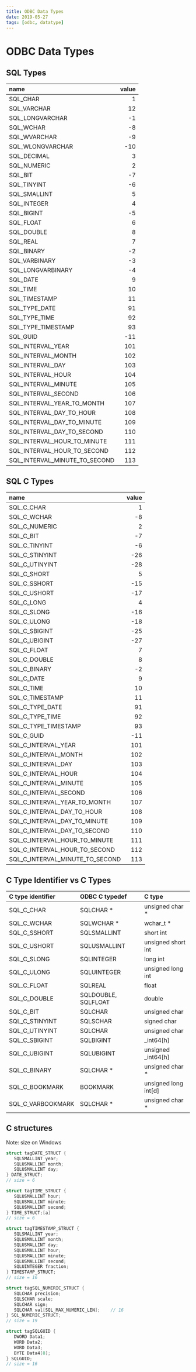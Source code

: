 ```yaml
---
title: ODBC Data Types
date: 2019-05-27
tags: [odbc, datatype]
---
```


# ODBC Data Types
## SQL Types

|name|value|
|:---|---:|
|SQL_CHAR                              |1|
|SQL_VARCHAR                          |12|
|SQL_LONGVARCHAR                      |-1|
|SQL_WCHAR                            |-8|
|SQL_WVARCHAR                         |-9|
|SQL_WLONGVARCHAR                    |-10|
|SQL_DECIMAL                           |3|
|SQL_NUMERIC                           |2|
|SQL_BIT                              |-7|
|SQL_TINYINT                          |-6|
|SQL_SMALLINT                          |5|
|SQL_INTEGER                           |4|
|SQL_BIGINT                           |-5|
|SQL_FLOAT                             |6|
|SQL_DOUBLE                            |8|
|SQL_REAL                              |7|
|SQL_BINARY                           |-2|
|SQL_VARBINARY                        |-3|
|SQL_LONGVARBINARY                    |-4|
|SQL_DATE                              |9|
|SQL_TIME                             |10|
|SQL_TIMESTAMP                        |11|
|SQL_TYPE_DATE                        |91|
|SQL_TYPE_TIME                        |92|
|SQL_TYPE_TIMESTAMP                   |93|
|SQL_GUID                            |-11|
|SQL_INTERVAL_YEAR                   |101|
|SQL_INTERVAL_MONTH                  |102|
|SQL_INTERVAL_DAY                    |103|
|SQL_INTERVAL_HOUR                   |104|
|SQL_INTERVAL_MINUTE                 |105|
|SQL_INTERVAL_SECOND                 |106|
|SQL_INTERVAL_YEAR_TO_MONTH          |107|
|SQL_INTERVAL_DAY_TO_HOUR            |108|
|SQL_INTERVAL_DAY_TO_MINUTE          |109|
|SQL_INTERVAL_DAY_TO_SECOND          |110|
|SQL_INTERVAL_HOUR_TO_MINUTE         |111|
|SQL_INTERVAL_HOUR_TO_SECOND         |112|
|SQL_INTERVAL_MINUTE_TO_SECOND       |113|


## SQL C Types

|name|value|
|:---|---:|
|SQL_C_CHAR                            |1|
|SQL_C_WCHAR                          |-8|
|SQL_C_NUMERIC                         |2|
|SQL_C_BIT                            |-7|
|SQL_C_TINYINT                        |-6|
|SQL_C_STINYINT                      |-26|
|SQL_C_UTINYINT                      |-28|
|SQL_C_SHORT                           |5|
|SQL_C_SSHORT                        |-15|
|SQL_C_USHORT                        |-17|
|SQL_C_LONG                            |4|
|SQL_C_SLONG                         |-16|
|SQL_C_ULONG                         |-18|
|SQL_C_SBIGINT                       |-25|
|SQL_C_UBIGINT                       |-27|
|SQL_C_FLOAT                           |7|
|SQL_C_DOUBLE                          |8|
|SQL_C_BINARY                         |-2|
|SQL_C_DATE                            |9|
|SQL_C_TIME                           |10|
|SQL_C_TIMESTAMP                      |11|
|SQL_C_TYPE_DATE                      |91|
|SQL_C_TYPE_TIME                      |92|
|SQL_C_TYPE_TIMESTAMP                 |93|
|SQL_C_GUID                          |-11|
|SQL_C_INTERVAL_YEAR                 |101|
|SQL_C_INTERVAL_MONTH                |102|
|SQL_C_INTERVAL_DAY                  |103|
|SQL_C_INTERVAL_HOUR                 |104|
|SQL_C_INTERVAL_MINUTE               |105|
|SQL_C_INTERVAL_SECOND               |106|
|SQL_C_INTERVAL_YEAR_TO_MONTH        |107|
|SQL_C_INTERVAL_DAY_TO_HOUR          |108|
|SQL_C_INTERVAL_DAY_TO_MINUTE        |109|
|SQL_C_INTERVAL_DAY_TO_SECOND        |110|
|SQL_C_INTERVAL_HOUR_TO_MINUTE       |111|
|SQL_C_INTERVAL_HOUR_TO_SECOND       |112|
|SQL_C_INTERVAL_MINUTE_TO_SECOND     |113|

## C Type Identifier vs C Types
|C type identifier|ODBC C typedef|C type|
|:----|:----|:----|
|SQL_C_CHAR | SQLCHAR * | unsigned char *|
|SQL_C_WCHAR | SQLWCHAR * | wchar_t *|
|SQL_C_SSHORT | SQLSMALLINT | short int|
|SQL_C_USHORT | SQLUSMALLINT | unsigned short int|
|SQL_C_SLONG | SQLINTEGER | long int|
|SQL_C_ULONG | SQLUINTEGER | unsigned long int|
|SQL_C_FLOAT | SQLREAL | float|
|SQL_C_DOUBLE | SQLDOUBLE, SQLFLOAT | double|
|SQL_C_BIT | SQLCHAR | unsigned char|
|SQL_C_STINYINT | SQLSCHAR | signed char|
|SQL_C_UTINYINT | SQLCHAR | unsigned char|
|SQL_C_SBIGINT | SQLBIGINT | _int64[h]|
|SQL_C_UBIGINT | SQLUBIGINT | unsigned _int64[h]|
|SQL_C_BINARY | SQLCHAR * | unsigned char *|
|SQL_C_BOOKMARK | BOOKMARK | unsigned long int[d]|
|SQL_C_VARBOOKMARK |	SQLCHAR * | unsigned char *|

## C structures
Note: size on Windows
````c
struct tagDATE_STRUCT {  
   SQLSMALLINT year;  
   SQLUSMALLINT month;  
   SQLUSMALLINT day;    
} DATE_STRUCT;
// size = 6

struct tagTIME_STRUCT {  
   SQLUSMALLINT hour;  
   SQLUSMALLINT minute;  
   SQLUSMALLINT second;  
} TIME_STRUCT;[a] 
// size = 6

struct tagTIMESTAMP_STRUCT {  
   SQLSMALLINT year;  
   SQLUSMALLINT month;  
   SQLUSMALLINT day;  
   SQLUSMALLINT hour;  
   SQLUSMALLINT minute;  
   SQLUSMALLINT second;  
   SQLUINTEGER fraction;
} TIMESTAMP_STRUCT;
// size = 16

struct tagSQL_NUMERIC_STRUCT {  
   SQLCHAR precision;  
   SQLSCHAR scale;  
   SQLCHAR sign;  
   SQLCHAR val[SQL_MAX_NUMERIC_LEN];    // 16
} SQL_NUMERIC_STRUCT;  
// size = 19

struct tagSQLGUID {  
   DWORD Data1;  
   WORD Data2;  
   WORD Data3;  
   BYTE Data4[8];  
} SQLGUID;
// size = 16

````



